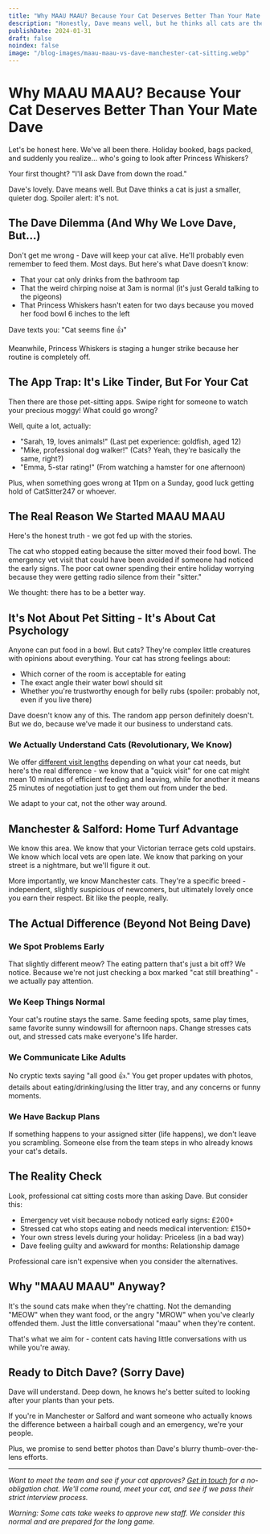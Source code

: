 ```yaml
---
title: "Why MAAU MAAU? Because Your Cat Deserves Better Than Your Mate Dave"
description: "Honestly, Dave means well, but he thinks all cats are the same. Here's why professional cat sitting beats asking friends (sorry Dave)."
publishDate: 2024-01-31
draft: false
noindex: false
image: "/blog-images/maau-maau-vs-dave-manchester-cat-sitting.webp"
---
```


# Why MAAU MAAU? Because Your Cat Deserves Better Than Your Mate Dave



Let's be honest here. We've all been there. Holiday booked, bags packed, and suddenly you realize... who's going to look after Princess Whiskers?

Your first thought? "I'll ask Dave from down the road." 

Dave's lovely. Dave means well. But Dave thinks a cat is just a smaller, quieter dog. Spoiler alert: it's not.

## The Dave Dilemma (And Why We Love Dave, But...)

Don't get me wrong - Dave will keep your cat alive. He'll probably even remember to feed them. Most days. But here's what Dave doesn't know:

- That your cat only drinks from the bathroom tap
- That the weird chirping noise at 3am is normal (it's just Gerald talking to the pigeons)
- That Princess Whiskers hasn't eaten for two days because you moved her food bowl 6 inches to the left

Dave texts you: "Cat seems fine 👍"

Meanwhile, Princess Whiskers is staging a hunger strike because her routine is completely off.

## The App Trap: It's Like Tinder, But For Your Cat

Then there are those pet-sitting apps. Swipe right for someone to watch your precious moggy! What could go wrong?

Well, quite a lot, actually:

- "Sarah, 19, loves animals!" (Last pet experience: goldfish, aged 12)
- "Mike, professional dog walker!" (Cats? Yeah, they're basically the same, right?)
- "Emma, 5-star rating!" (From watching a hamster for one afternoon)

Plus, when something goes wrong at 11pm on a Sunday, good luck getting hold of CatSitter247 or whoever.

## The Real Reason We Started MAAU MAAU

Here's the honest truth - we got fed up with the stories. 

The cat who stopped eating because the sitter moved their food bowl. The emergency vet visit that could have been avoided if someone had noticed the early signs. The poor cat owner spending their entire holiday worrying because they were getting radio silence from their "sitter."

We thought: there has to be a better way.

## It's Not About Pet Sitting - It's About Cat Psychology

Anyone can put food in a bowl. But cats? They're complex little creatures with opinions about everything. Your cat has strong feelings about:

- Which corner of the room is acceptable for eating
- The exact angle their water bowl should sit
- Whether you're trustworthy enough for belly rubs (spoiler: probably not, even if you live there)

Dave doesn't know any of this. The random app person definitely doesn't. But we do, because we've made it our business to understand cats.

### We Actually Understand Cats (Revolutionary, We Know)

We offer [different visit lengths](/#services) depending on what your cat needs, but here's the real difference - we know that a "quick visit" for one cat might mean 10 minutes of efficient feeding and leaving, while for another it means 25 minutes of negotiation just to get them out from under the bed.

We adapt to your cat, not the other way around.

## Manchester & Salford: Home Turf Advantage

We know this area. We know that your Victorian terrace gets cold upstairs. We know which local vets are open late. We know that parking on your street is a nightmare, but we'll figure it out.

More importantly, we know Manchester cats. They're a specific breed - independent, slightly suspicious of newcomers, but ultimately lovely once you earn their respect. Bit like the people, really.

## The Actual Difference (Beyond Not Being Dave)

### We Spot Problems Early
That slightly different meow? The eating pattern that's just a bit off? We notice. Because we're not just checking a box marked "cat still breathing" - we actually pay attention.

### We Keep Things Normal
Your cat's routine stays the same. Same feeding spots, same play times, same favorite sunny windowsill for afternoon naps. Change stresses cats out, and stressed cats make everyone's life harder.

### We Communicate Like Adults
No cryptic texts saying "all good 👍." You get proper updates with photos, details about eating/drinking/using the litter tray, and any concerns or funny moments.

### We Have Backup Plans
If something happens to your assigned sitter (life happens), we don't leave you scrambling. Someone else from the team steps in who already knows your cat's details.

## The Reality Check

Look, professional cat sitting costs more than asking Dave. But consider this:

- Emergency vet visit because nobody noticed early signs: £200+
- Stressed cat who stops eating and needs medical intervention: £150+
- Your own stress levels during your holiday: Priceless (in a bad way)
- Dave feeling guilty and awkward for months: Relationship damage

Professional care isn't expensive when you consider the alternatives.

## Why "MAAU MAAU" Anyway?

It's the sound cats make when they're chatting. Not the demanding "MEOW" when they want food, or the angry "MROW" when you've clearly offended them. Just the little conversational "maau" when they're content.

That's what we aim for - content cats having little conversations with us while you're away.

## Ready to Ditch Dave? (Sorry Dave)

Dave will understand. Deep down, he knows he's better suited to looking after your plants than your pets.

If you're in Manchester or Salford and want someone who actually knows the difference between a hairball cough and an emergency, we're your people.

Plus, we promise to send better photos than Dave's blurry thumb-over-the-lens efforts.

---

*Want to meet the team and see if your cat approves? [Get in touch](/#contact) for a no-obligation chat. We'll come round, meet your cat, and see if we pass their strict interview process.*

*Warning: Some cats take weeks to approve new staff. We consider this normal and are prepared for the long game.*